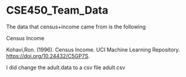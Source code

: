 # CSE450_Team_Data

The data that census+income came from is the following

Census Income

Kohavi,Ron. (1996). Census Income. UCI Machine Learning Repository. https://doi.org/10.24432/C5GP7S.

I did change the adult.data to a csv file adult.csv
